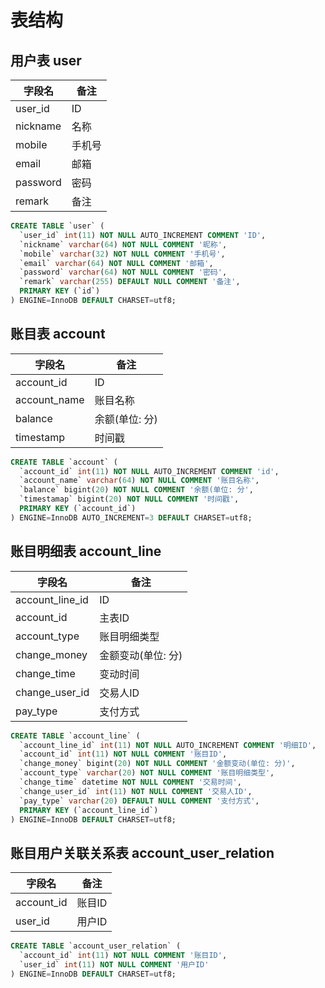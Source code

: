 # 表结构
## 用户表 user
| 字段名 | 备注 |
| --- | --- |
| user_id | ID |
| nickname| 名称 |
| mobile | 手机号 |
| email | 邮箱 |
| password| 密码 |
| remark | 备注 |
``` sql
CREATE TABLE `user` (
  `user_id` int(11) NOT NULL AUTO_INCREMENT COMMENT 'ID',
  `nickname` varchar(64) NOT NULL COMMENT '昵称',
  `mobile` varchar(32) NOT NULL COMMENT '手机号',
  `email` varchar(64) NOT NULL COMMENT '邮箱',
  `password` varchar(64) NOT NULL COMMENT '密码',
  `remark` varchar(255) DEFAULT NULL COMMENT '备注',
  PRIMARY KEY (`id`)
) ENGINE=InnoDB DEFAULT CHARSET=utf8;
```

## 账目表 account
| 字段名 | 备注 |
| --- | --- |
| account_id | ID |
| account_name| 账目名称|
| balance | 余额(单位: 分)|
| timestamp| 时间戳 |
``` sql
CREATE TABLE `account` (
  `account_id` int(11) NOT NULL AUTO_INCREMENT COMMENT 'id',
  `account_name` varchar(64) NOT NULL COMMENT '账目名称',
  `balance` bigint(20) NOT NULL COMMENT '余额(单位: 分',
  `timestamap` bigint(20) NOT NULL COMMENT '时间戳',
  PRIMARY KEY (`account_id`)
) ENGINE=InnoDB AUTO_INCREMENT=3 DEFAULT CHARSET=utf8;
```
## 账目明细表 account_line
| 字段名 | 备注 |
| --- | --- |
| account_line_id | ID |
| account_id | 主表ID |
| account_type| 账目明细类型 |
| change_money | 金额变动(单位: 分) |
| change_time | 变动时间 |
| change_user_id| 交易人ID |
| pay_type | 支付方式 |
```sql
CREATE TABLE `account_line` (
  `account_line_id` int(11) NOT NULL AUTO_INCREMENT COMMENT '明细ID',
  `account_id` int(11) NOT NULL COMMENT '账目ID',
  `change_money` bigint(20) NOT NULL COMMENT '金额变动(单位: 分)',
  `account_type` varchar(20) NOT NULL COMMENT '账目明细类型',
  `change_time` datetime NOT NULL COMMENT '交易时间',
  `change_user_id` int(11) NOT NULL COMMENT '交易人ID',
  `pay_type` varchar(20) DEFAULT NULL COMMENT '支付方式',
  PRIMARY KEY (`account_line_id`)
) ENGINE=InnoDB DEFAULT CHARSET=utf8;
```
## 账目用户关联关系表 account_user_relation
| 字段名 | 备注 |
| --- | --- |
| account_id | 账目ID |
| user_id | 用户ID |
```sql
CREATE TABLE `account_user_relation` (
  `account_id` int(11) NOT NULL COMMENT '账目ID',
  `user_id` int(11) NOT NULL COMMENT '用户ID'
) ENGINE=InnoDB DEFAULT CHARSET=utf8;
```
